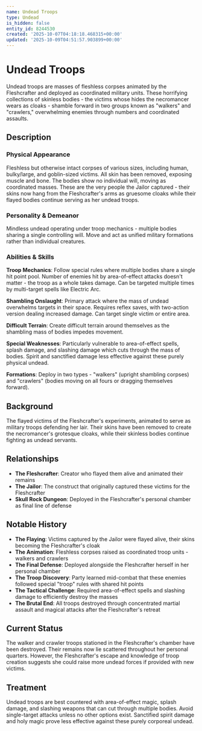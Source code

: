 ```yaml
---
name: Undead Troops
type: Undead
is_hidden: false
entity_id: 8244530
created: '2025-10-07T04:18:18.468315+00:00'
updated: '2025-10-09T04:51:57.903899+00:00'
---
```


# Undead Troops

Undead troops are masses of fleshless corpses animated by the Fleshcrafter and deployed as coordinated military units. These horrifying collections of skinless bodies - the victims whose hides the necromancer wears as cloaks - shamble forward in two groups known as "walkers" and "crawlers," overwhelming enemies through numbers and coordinated assaults.

## Description

### Physical Appearance

Fleshless but otherwise intact corpses of various sizes, including human, bulky/large, and goblin-sized victims. All skin has been removed, exposing muscle and bone. The bodies show no individual will, moving as coordinated masses. These are the very people the Jailor captured - their skins now hang from the Fleshcrafter's arms as gruesome cloaks while their flayed bodies continue serving as her undead troops.

### Personality & Demeanor

Mindless undead operating under troop mechanics - multiple bodies sharing a single controlling will. Move and act as unified military formations rather than individual creatures.

### Abilities & Skills

**Troop Mechanics**: Follow special rules where multiple bodies share a single hit point pool. Number of enemies hit by area-of-effect attacks doesn't matter - the troop as a whole takes damage. Can be targeted multiple times by multi-target spells like Electric Arc.

**Shambling Onslaught**: Primary attack where the mass of undead overwhelms targets in their space. Requires reflex saves, with two-action version dealing increased damage. Can target single victim or entire area.

**Difficult Terrain**: Create difficult terrain around themselves as the shambling mass of bodies impedes movement.

**Special Weaknesses**: Particularly vulnerable to area-of-effect spells, splash damage, and slashing damage which cuts through the mass of bodies. Spirit and sanctified damage less effective against these purely physical undead.

**Formations**: Deploy in two types - "walkers" (upright shambling corpses) and "crawlers" (bodies moving on all fours or dragging themselves forward).

## Background

The flayed victims of the Fleshcrafter's experiments, animated to serve as military troops defending her lair. Their skins have been removed to create the necromancer's grotesque cloaks, while their skinless bodies continue fighting as undead servants.

## Relationships

- **The Fleshcrafter**: Creator who flayed them alive and animated their remains
- **The Jailor**: The construct that originally captured these victims for the Fleshcrafter
- **Skull Rock Dungeon**: Deployed in the Fleshcrafter's personal chamber as final line of defense

## Notable History

- **The Flaying**: Victims captured by the Jailor were flayed alive, their skins becoming the Fleshcrafter's cloak
- **The Animation**: Fleshless corpses raised as coordinated troop units - walkers and crawlers
- **The Final Defense**: Deployed alongside the Fleshcrafter herself in her personal chamber
- **The Troop Discovery**: Party learned mid-combat that these enemies followed special "troop" rules with shared hit points
- **The Tactical Challenge**: Required area-of-effect spells and slashing damage to efficiently destroy the masses
- **The Brutal End**: All troops destroyed through concentrated martial assault and magical attacks after the Fleshcrafter's retreat

## Current Status

The walker and crawler troops stationed in the Fleshcrafter's chamber have been destroyed. Their remains now lie scattered throughout her personal quarters. However, the Fleshcrafter's escape and knowledge of troop creation suggests she could raise more undead forces if provided with new victims.

## Treatment

Undead troops are best countered with area-of-effect magic, splash damage, and slashing weapons that can cut through multiple bodies. Avoid single-target attacks unless no other options exist. Sanctified spirit damage and holy magic prove less effective against these purely corporeal undead.
